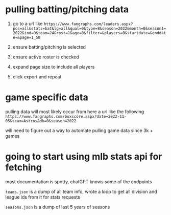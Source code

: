 # pulling batting/pitching data

1. go to a url like `https://www.fangraphs.com/leaders.aspx?pos=all&stats=bat&lg=all&qual=0&type=8&season=2022&month=0&season1=2022&ind=0&team=24&rost=1&age=0&filter=&players=0&startdate=&enddate=&page=1_50`

2. ensure batting/pitching is selected
3. ensure active roster is checked
4. expand page size to include all players
5. click export and repeat

# game specific data

pulling data will most likely occur from here a url like the following
`https://www.fangraphs.com/boxscore.aspx?date=2022-11-05&team=Astros&dh=0&season=2022`

will need to figure out a way to automate pulling game data since 3k + games

# going to start using mlb stats api for fetching

most documentation is spotty, chatGPT knows some of the endpoints

`teams.json` is a dump of all team info, wrote a loop to get all division and league ids from it for stats requests

`seasons.json` is a dump of last 5 years of seasons
